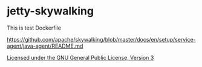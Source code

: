 # jetty-skywalking

This is test Dockerfile

https://github.com/apache/skywalking/blob/master/docs/en/setup/service-agent/java-agent/README.md

[Licensed under the GNU General Public License, Version 3](http://www.gnu.org/licenses/gpl-3.0.html)
